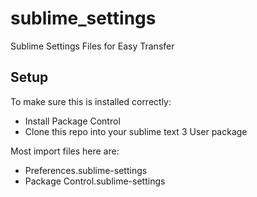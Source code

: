 # sublime_settings
Sublime Settings Files for Easy Transfer

## Setup

To make sure this is installed correctly:
* Install Package Control
* Clone this repo into your sublime text 3 User package

Most import files here are:
* Preferences.sublime-settings
* Package Control.sublime-settings
